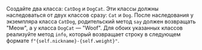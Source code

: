 Создайте два класса: `CatDog` и `DogCat`. Эти классы должны наследоваться от двух классов сразу: `Cat` и `Dog`. После наследования у экземпляра класса `CatDog`, родительский метод `say` должен возвращать "Meow", а у класса `DogCat` &mdash; "Woof". Для обоих указанных классов реализуйте метод `info`, который возвращает строку в следующем формате `f"{self.nickname}-{self.weight}"`.

